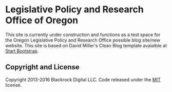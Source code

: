 # Legislative Policy and Research Office of Oregon
This site is currently under construction and functions as a test space for the Oregon Legislative Policy and Research Office possible blog site/new website. This site is based on David Miller's Clean Blog template avaialble at [Start Bootstrap](https://startbootstrap.com/template-categories/all/).

## Copyright and License

Copyright 2013-2016 Blackrock Digital LLC. Code released under the [MIT](https://github.com/BlackrockDigital/startbootstrap-clean-blog/blob/gh-pages/LICENSE) license.
